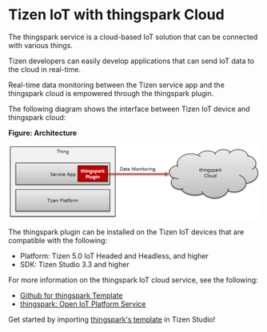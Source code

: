 # Tizen IoT with thingspark Cloud

The thingspark service is a cloud-based IoT solution that can be connected with various things. 

Tizen developers can easily develop applications that can send IoT data to the cloud in real-time.

Real-time data monitoring between the Tizen service app and the thingspark cloud is empowered through the thingspark plugin.

The following diagram shows the interface between Tizen IoT device and thingspark cloud:


**Figure: Architecture**

![Architecture](media/architecture_thingspark.png)

The thingspark plugin can be installed on the Tizen IoT devices that are compatible with the following:

- Platform: Tizen 5.0 IoT Headed and Headless, and higher
- SDK: Tizen Studio 3.3 and higher

For more information on the thingspark IoT cloud service, see the following:

- [Github for thingspark Template](https://github.com/theksystem/tizen_to_thingspark_example)
- [thingspark: Open IoT Platform Service](https://www.thingspark.co.kr)


Get started by importing [thingspark's template](https://github.com/theksystem/tizen_to_thingspark_example) in Tizen Studio!
